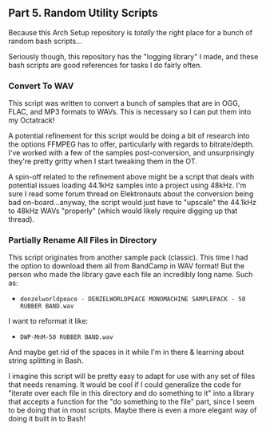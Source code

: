 <!-- markdownlint-disable MD041 -->
## Part 5. Random Utility Scripts

Because this Arch Setup repository is _totally_ the right place for a bunch of random bash scripts...

Seriously though, this repository has the "logging library" I made, and these bash scripts are good references for tasks I do fairly often.

### Convert To WAV

This script was written to convert a bunch of samples that are in OGG, FLAC, and MP3 formats to WAVs. This is necessary so I can put them into my Octatrack!

A potential refinement for this script would be doing a bit of research into the options FFMPEG has to offer, particularly with regards to bitrate/depth. I've worked with a few of the samples post-conversion, and unsurprisingly they're pretty gritty when I start tweaking them in the OT.

A spin-off related to the refinement above might be a script that deals with potential issues loading 44.1kHz samples into a project using 48kHz. I'm sure I read some forum thread on Elektronauts about the conversion being bad on-board...anyway, the script would just have to "upscale" the 44.1kHz to 48kHz WAVs "properly" (which would likely require digging up that thread).

### Partially Rename All Files in Directory

This script originates from another sample pack (classic). This time I had the option to download them all from BandCamp in WAV format! But the person who made the library gave each file an incredibly long name. Such as:

- `denzelworldpeace - DENZELWORLDPEACE MONOMACHINE SAMPLEPACK - 50 RUBBER BAND.wav`

I want to reformat it like:

- `DWP-MnM-50 RUBBER BAND.wav`

And maybe get rid of the spaces in it while I'm in there & learning about string splitting in Bash.

I imagine this script will be pretty easy to adapt for use with any set of files that needs renaming. It would be cool if I could generalize the code for "iterate over each file in this directory and do something to it" into a library that accepts a function for the "do something to the file" part, since I seem to be doing that in most scripts. Maybe there is even a more elegant way of doing it built in to Bash!
